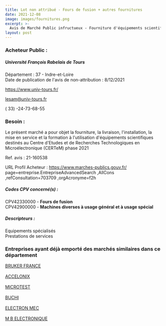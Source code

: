 ```yaml
---
title: Lot non attribué - Fours de fusion + autres fournitures
date: 2021-12-08
image: images/fournitures.png
excerpt: >-
  Avis de Marché Public infructueux - Fourniture d'équipements scientifiques pour le Centre d'Etudes et de Recherche Technologiques en Microélectronique (CERTeM 2021 - 1ère tranche)
layout: post
---
```


### Acheteur Public :
##### Université François Rabelais de Tours
Département : 37 - Indre-et-Loire<br/>
Date de publication de l'avis de non-attribution : 8/12/2021


https://www.univ-tours.fr/

lesam@univ-tours.fr

( 33) -24-73-68-55
### Besoin :

Le présent marché a pour objet la fourniture, la livraison, l'installation, la mise en service et la formation à l'utilisation d'équipements scientifiques destinés au Centre d'Etudes et de Recherches Technologiques en Microélectronique (CERTeM) phase 2021

Ref. avis : 21-160538

URL Profil Acheteur : https://www.marches-publics.gouv.fr/ page=entreprise.EntrepriseAdvancedSearch ,AllCons ,refConsultation=703709 ,orgAcronyme=f2h

##### Codes CPV concerné(s) :
CPV42330000 - **Fours de fusion** <br/>
CPV42900000 - **Machines diverses à usage général et à usage spécial** <br/>

##### Descripteurs :
Equipements spécialisés <br/>
Prestations de services <br/>

### Entreprises ayant déjà emporté des marchés similaires dans ce département
<a href="/entreprise-545/siren-311020911">BRUKER FRANCE</a><br/><br/>
<a href="/entreprise-553/siren-390721561">ACCELONIX</a><br/><br/>
<a href="/entreprise-555/siren-399397678">MICROTEST</a><br/><br/>
<a href="/entreprise-561/siren-440640811">BUCHI</a><br/><br/>
<a href="/entreprise-564/siren-480140904">ELECTRON MEC</a><br/><br/>
<a href="/entreprise-573/siren-722045226">M B ELECTRONIQUE</a><br/><br/>
